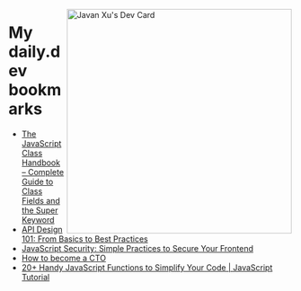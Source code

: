 
<a href="https://app.daily.dev/JavanXU"><img align="right" src="https://api.daily.dev/devcards/e45a150971844cd6959a94bb94e861ea.png?r=quw" width="400" alt="Javan Xu's Dev Card"/></a>

# My daily.dev bookmarks
<!-- daily.dev BOOKMARKS:START -->
- [The JavaScript Class Handbook – Complete Guide to Class Fields and the Super Keyword](https://app.daily.dev/posts/zhXDO0Oag?utm_source=rss&utm_medium=bookmarks&utm_campaign=6ueXw3FRNQzpNtewCDbI6)
- [API Design 101: From Basics to Best Practices](https://app.daily.dev/posts/gYbJn53Cd?utm_source=rss&utm_medium=bookmarks&utm_campaign=6ueXw3FRNQzpNtewCDbI6)
- [JavaScript Security: Simple Practices to Secure Your Frontend](https://app.daily.dev/posts/Kcrzt8eeF?utm_source=rss&utm_medium=bookmarks&utm_campaign=6ueXw3FRNQzpNtewCDbI6)
- [How to become a CTO](https://app.daily.dev/posts/VTLT0ZfGa?utm_source=rss&utm_medium=bookmarks&utm_campaign=6ueXw3FRNQzpNtewCDbI6)
- [20+ Handy JavaScript Functions to Simplify Your Code | JavaScript Tutorial](https://app.daily.dev/posts/0KyYARRW0?utm_source=rss&utm_medium=bookmarks&utm_campaign=6ueXw3FRNQzpNtewCDbI6)
<!-- daily.dev BOOKMARKS:END -->
